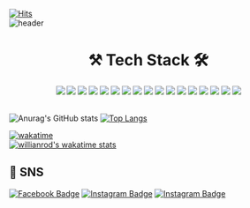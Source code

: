 [![Hits](https://hits.seeyoufarm.com/api/count/incr/badge.svg?url=https%3A%2F%2Fgithub.com%2Fpletain&count_bg=%235E74F9&title_bg=%23555555&icon=deno.svg&icon_color=%23E7E7E7&title=hits&edge_flat=false)](https://hits.seeyoufarm.com)  
![header](https://capsule-render.vercel.app/api?type=waving&&&color=0:b3dbff,100:12db98&height=200&section=header&text=pletax_xi&fontSize=75&animation=fadeIn&fontColor=ebf5ff)
    
<div align ="center">        
  <h1>⚒️ Tech Stack 🛠</h1> 
<img src="https://img.shields.io/badge/Node.js-339933?style=flat-square&logo=Node.js&logoColor=white"/></a>
<img src="https://img.shields.io/badge/Django-092E20?style=flat-square&logo=Django&logoColor=white"/></a>
<img src="https://img.shields.io/badge/Python-3776AB?style=flat-square&logo=Python&logoColor=white"/></a>
<img src="https://img.shields.io/badge/C%2B%2B-00599C?style=flat-square&logo=c%2B%2B&logoColor=white"/></a>
<img src="https://img.shields.io/badge/C-A8B9CC?style=flat-square&logo=C&logoColor=white"/></a>
<img src="https://img.shields.io/badge/Java-007396?style=flat-square&logo=Java&logoColor=white"/></a>
<img src="https://img.shields.io/badge/JavaScript-F7DF1E?style=flat-square&logo=JavaScript&logoColor=white"/></a>
<img src="https://img.shields.io/badge/Puppeteer-40B5A4?style=flat-square&logo=Puppeteer&logoColor=white"/></a>
<img src="https://img.shields.io/badge/Express-000000?style=flat-square&logo=Express&logoColor=white"/></a>
<img src="https://img.shields.io/badge/MySQL-4479A1?style=flat-square&logo=MySQL&logoColor=white"/></a>
<img src="https://img.shields.io/badge/GraphQl-E434AA?style=flat-square&logo=GraphQl&logoColor=white"/></a>
<img src="https://img.shields.io/badge/MongoDB-47A248?style=flat-square&logo=MongoDB&logoColor=white"/></a>
<img src="https://img.shields.io/badge/Redis-DC382D?style=flat-square&logo=Redis&logoColor=white"/></a>
<img src="https://img.shields.io/badge/Docker-2496ED?style=flat-square&logo=Docker&logoColor=white"/></a>
<img src="https://img.shields.io/badge/Amazon AWS-232F3E?style=flat-square&logo=AmazonAWS&logoColor=white"/></a>
<img src="https://img.shields.io/badge/HTML5-E34F26?style=flat-square&logo=HTML5&logoColor=white"/></a>
<img src="https://img.shields.io/badge/CSS3-1572B6?style=flat-square&logo=CSS3&logoColor=white"/></a>
<br><br>
 
  
  
</div>

<p align ="center"> 
         
![Anurag's GitHub stats](https://github-readme-stats.vercel.app/api?username=pletain&show_icons=true&bg_color=DEG,b3dbff,5bf5c1&text_color=ffffff&icon_color=97c7fc&title_color=1A9EDB&custom_title=Pletain)
[![Top Langs](https://github-readme-stats.vercel.app/api/top-langs/?username=pletain&layout=compact&hide=html&langs_count=8&card_width=250&bg_color=DEG,b3dbff,5bf5c1&text_color=ffffff&icon_color=97c7fc&title_color=1A9EDB&)](https://github.com/anuraghazra/github-readme-stats)
 
</p>

[![wakatime](https://wakatime.com/badge/user/ddc8cb60-e944-4b22-8c50-f7f5d2a651bc.svg)](https://wakatime.com/@ddc8cb60-e944-4b22-8c50-f7f5d2a651bc)
<br/>
[![willianrod's wakatime stats](https://github-readme-stats.vercel.app/api/wakatime?username=pletain&bg_color=DEG,b3dbff,5bf5c1&text_color=ffffff&icon_color=97c7fc&title_color=1A9EDB)](https://github.com/anuraghazra/github-readme-stats)  

📱 SNS
----
[![Facebook Badge](https://img.shields.io/badge/-Facebook-1877f2?style=flat-square&logo=facebook&logoColor=white&link=https://https://www.facebook.com/kthnote/)](https://www.facebook.com/kthnote)
[![Instagram Badge](https://img.shields.io/badge/-Dev_Instagaram-E4405F?style=flat-square&logo=instagram&logoColor=white&link=https://https://www.instagram.com/dev_pletaxi/)](https://www.instagram.com/dev_pletaxi/)
[![Instagram Badge](https://img.shields.io/badge/-Daily_Instagaram-E4405F?style=flat-square&logo=instagram&logoColor=white&link=https://https://www.instagram.com/pletax_xi/)](https://www.instagram.com/pletax_xi/)
 
 
<!--
**pletain/pletain** is a ✨ _special_ ✨ repository because its `README.md` (this file) appears on your GitHub profile.

Here are some ideas to get you started:

- 🔭 I’m currently working on ...
- 🌱 I’m currently learning ...
- 👯 I’m looking to collaborate on ...
- 🤔 I’m looking for help with ...
- 💬 Ask me about ...
- 📫 How to reach me: ...
- 😄 Pronouns: ...
- ⚡ Fun fact: ...
-->
